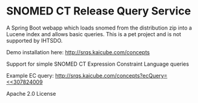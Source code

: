 # SNOMED CT Release Query Service
A Spring Boot webapp which loads snomed from the distribution zip into a Lucene index and allows basic queries.
This is a pet project and is not supported by IHTSDO.

Demo installation here: http://srqs.kaicube.com/concepts

Support for simple SNOMED CT Expression Constraint Language queries

Example EC query: [http://srqs.kaicube.com/concepts?ecQuery=<<307824009](http://srqs.kaicube.com/concepts?ecQuery=<<307824009)

Apache 2.0 License
